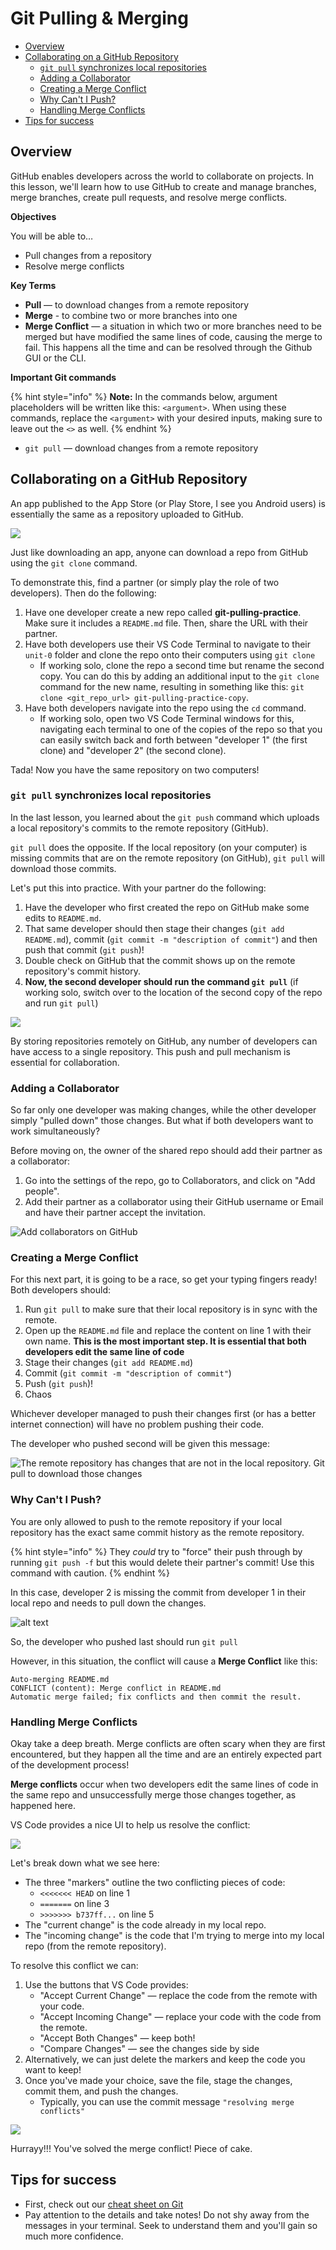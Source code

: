 # Git Pulling & Merging

* [Overview](3-git-pulling-merging.md#overview)
* [Collaborating on a GitHub Repository](3-git-pulling-merging.md#collaborating-on-a-github-repository)
  * [`git pull` synchronizes local repositories](3-git-pulling-merging.md#git-pull-synchronizes-local-repositories)
  * [Adding a Collaborator](3-git-pulling-merging.md#adding-a-collaborator)
  * [Creating a Merge Conflict](3-git-pulling-merging.md#creating-a-merge-conflict)
  * [Why Can't I Push?](3-git-pulling-merging.md#why-cant-i-push)
  * [Handling Merge Conflicts](3-git-pulling-merging.md#handling-merge-conflicts)
* [Tips for success](3-git-pulling-merging.md#tips-for-success)

## Overview

GitHub enables developers across the world to collaborate on projects. In this lesson, we'll learn how to use GitHub to create and manage branches, merge branches, create pull requests, and resolve merge conflicts.

**Objectives**

You will be able to…

* Pull changes from a repository
* Resolve merge conflicts

**Key Terms**

* **Pull** — to download changes from a remote repository
* **Merge** - to combine two or more branches into one
* **Merge Conflict** — a situation in which two or more branches need to be merged but have modified the same lines of code, causing the merge to fail. This happens all the time and can be resolved through the Github GUI or the CLI.

**Important Git commands**

{% hint style="info" %}
**Note:** In the commands below, argument placeholders will be written like this: `<argument>`. When using these commands, replace the `<argument>` with your desired inputs, making sure to leave out the `<>` as well.
{% endhint %}

* `git pull` — download changes from a remote repository

## Collaborating on a GitHub Repository

An app published to the App Store (or Play Store, I see you Android users) is essentially the same as a repository uploaded to GitHub.

![](img/app-store.png)

Just like downloading an app, anyone can download a repo from GitHub using the `git clone` command.

To demonstrate this, find a partner (or simply play the role of two developers). Then do the following:

1. Have one developer create a new repo called **git-pulling-practice**. Make sure it includes a `README.md` file. Then, share the URL with their partner.
2. Have both developers use their VS Code Terminal to navigate to their `unit-0` folder and clone the repo onto their computers using `git clone`
   * If working solo, clone the repo a second time but rename the second copy. You can do this by adding an additional input to the `git clone` command for the new name, resulting in something like this: `git clone <git_repo_url> git-pulling-practice-copy`.
3. Have both developers navigate into the repo using the `cd` command.
   * If working solo, open two VS Code Terminal windows for this, navigating each terminal to one of the copies of the repo so that you can easily switch back and forth between "developer 1" (the first clone) and "developer 2" (the second clone).

Tada! Now you have the same repository on two computers!

### `git pull` synchronizes local repositories

In the last lesson, you learned about the `git push` command which uploads a local repository's commits to the remote repository (GitHub).

`git pull` does the opposite. If the local repository (on your computer) is missing commits that are on the remote repository (on GitHub), `git pull` will download those commits.

Let's put this into practice. With your partner do the following:

1. Have the developer who first created the repo on GitHub make some edits to `README.md`.
2. That same developer should then stage their changes (`git add README.md`), commit (`git commit -m "description of commit"`) and then push that commit (`git push`)!
3. Double check on GitHub that the commit shows up on the remote repository's commit history.
4. **Now, the second developer should run the command `git pull`** (if working solo, switch over to the location of the second copy of the repo and run `git pull`)

![](img/git-github-workflow.png)

By storing repositories remotely on GitHub, any number of developers can have access to a single repository. This push and pull mechanism is essential for collaboration.

### Adding a Collaborator

So far only one developer was making changes, while the other developer simply "pulled down" those changes. But what if both developers want to work simultaneously?

Before moving on, the owner of the shared repo should add their partner as a collaborator:

1. Go into the settings of the repo, go to Collaborators, and click on "Add people".
2. Add their partner as a collaborator using their GitHub username or Email and have their partner accept the invitation.

![Add collaborators on GitHub](img/add-collaborators.png)

### Creating a Merge Conflict

For this next part, it is going to be a race, so get your typing fingers ready! Both developers should:

1. Run `git pull` to make sure that their local repository is in sync with the remote.
2. Open up the `README.md` file and replace the content on line 1 with their own name. **This is the most important step. It is essential that both developers edit the same line of code**
3. Stage their changes (`git add README.md`)
4. Commit (`git commit -m "description of commit"`)
5. Push (`git push`)!
6. Chaos

Whichever developer managed to push their changes first (or has a better internet connection) will have no problem pushing their code.

The developer who pushed second will be given this message:

![The remote repository has changes that are not in the local repository. Git pull to download those changes](img/failed-to-push.png)

### Why Can't I Push?

You are only allowed to push to the remote repository if your local repository has the exact same commit history as the remote repository.

{% hint style="info" %}
They _could_ try to "force" their push through by running `git push -f` but this would delete their partner's commit! Use this command with caution.
{% endhint %}

In this case, developer 2 is missing the commit from developer 1 in their local repo and needs to pull down the changes.

![alt text](img/failed-to-push-diagram.png)

So, the developer who pushed last should run `git pull`

However, in this situation, the conflict will cause a **Merge Conflict** like this:

```
Auto-merging README.md
CONFLICT (content): Merge conflict in README.md
Automatic merge failed; fix conflicts and then commit the result.
```

### Handling Merge Conflicts

Okay take a deep breath. Merge conflicts are often scary when they are first encountered, but they happen all the time and are an entirely expected part of the development process!

**Merge conflicts** occur when two developers edit the same lines of code in the same repo and unsuccessfully merge those changes together, as happened here.

VS Code provides a nice UI to help us resolve the conflict:

![](img/merge-conflict.png)

Let's break down what we see here:

* The three "markers" outline the two conflicting pieces of code:
  * `<<<<<<< HEAD` on line 1
  * `=======` on line 3
  * `>>>>>>> b737ff...` on line 5
* The "current change" is the code already in my local repo.
* The "incoming change" is the code that I'm trying to merge into my local repo (from the remote repository).

To resolve this conflict we can:

1. Use the buttons that VS Code provides:
   * "Accept Current Change" — replace the code from the remote with your code.
   * "Accept Incoming Change" — replace your code with the code from the remote.
   * "Accept Both Changes" — keep both!
   * "Compare Changes" — see the changes side by side
2. Alternatively, we can just delete the markers and keep the code you want to keep!
3. Once you've made your choice, save the file, stage the changes, commit them, and push the changes.
   * Typically, you can use the commit message `"resolving merge conflicts"`

![](img/resolving-merge-conflict.gif)

Hurrayy!!! You've solved the merge conflict! Piece of cake.

## Tips for success

* First, check out our [cheat sheet on Git](broken-reference)
* Pay attention to the details and take notes! Do not shy away from the messages in your terminal. Seek to understand them and you'll gain so much more confidence.
